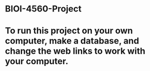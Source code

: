 # BIOI-4560-Project
# To run this project on your own computer, make a database, and change the web links to work with your computer.
